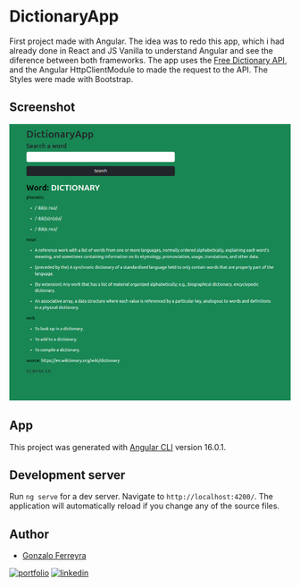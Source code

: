 # DictionaryApp

First project made with Angular. The idea was to redo this app, which i had already done in React and JS Vanilla to understand Angular and see the diference between both frameworks.
The app uses the [Free Dictionary API](https://dictionaryapi.dev/), and the Angular HttpClientModule to made the request to the API. The Styles were made with Bootstrap.

## Screenshot

![App Screenshot](./src/assets/Captura%20desde%202023-07-08%2010-26-07.png)

## App

This project was generated with [Angular CLI](https://github.com/angular/angular-cli) version 16.0.1.

## Development server

Run `ng serve` for a dev server. Navigate to `http://localhost:4200/`. The application will automatically reload if you change any of the source files.

## Author

- [Gonzalo Ferreyra](https://www.linkedin.com/in/ferreyragonzalo/)

[![portfolio](https://img.shields.io/badge/my_portfolio-000?style=for-the-badge&logo=ko-fi&logoColor=white)](https://porfolio-xi-red.vercel.app/)
[![linkedin](https://img.shields.io/badge/linkedin-0A66C2?style=for-the-badge&logo=linkedin&logoColor=white)](https://www.linkedin.com/in/ferreyragonzalo/)
